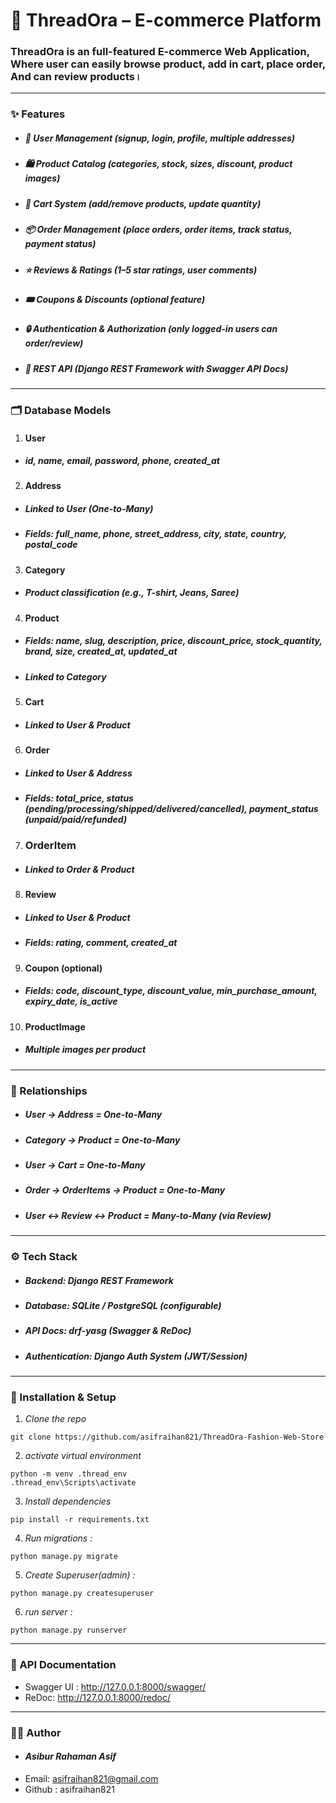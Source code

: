 # 🧵 ThreadOra – E-commerce Platform

### __ThreadOra is an full-featured E-commerce Web Application, Where user can easily browse product, add in cart, place order, And can review products।__
---
### ✨ Features

- ##### 👤 _User Management (signup, login, profile, multiple addresses)_

- ##### 🛍️ _Product Catalog (categories, stock, sizes, discount, product images)_

- ##### 🛒 _Cart System (add/remove products, update quantity)_

- ##### 📦 _Order Management (place orders, order items, track status, payment status)_

- ##### ⭐ _Reviews & Ratings (1–5 star ratings, user comments)_

- ##### 🎟️ _Coupons & Discounts (optional feature)_

- ##### 🔒 _Authentication & Authorization (only logged-in users can order/review)_

- ##### 📝 _REST API (Django REST Framework with Swagger API Docs)_
---
### 🗂️ Database Models
1. #### **User**

- ##### id, name, email, password, phone, created_at

2. #### **Address**

- ##### Linked to User (One-to-Many)

- ##### Fields: full_name, phone, street_address, city, state, country, postal_code

3. #### **Category**

- ##### Product classification (e.g., T-shirt, Jeans, Saree)

4. #### **Product**

- ##### Fields: name, slug, description, price, discount_price, stock_quantity, brand, size, created_at, updated_at

- ##### Linked to Category

5. #### **Cart**

- ##### Linked to User & Product

6. #### **Order**

- ##### Linked to User & Address

- ##### Fields: total_price, status (pending/processing/shipped/delivered/cancelled), payment_status (unpaid/paid/refunded)

7. ### **OrderItem**

- ##### Linked to Order & Product

8. #### **Review**

- ##### Linked to User & Product

- ##### Fields: rating, comment, created_at

9. #### **Coupon** (optional)
- ##### Fields: code, discount_type, discount_value, min_purchase_amount, expiry_date, is_active

10. #### ProductImage

- ##### Multiple images per product

---

### __🔗 Relationships__

- ##### User → Address = One-to-Many

- ##### Category → Product = One-to-Many

- ##### User → Cart = One-to-Many

- ##### Order → OrderItems → Product = One-to-Many

- ##### User ↔ Review ↔ Product = Many-to-Many (via Review)

---
### __⚙️ Tech Stack__

- ##### Backend: Django REST Framework

- ##### Database: SQLite / PostgreSQL (configurable)

- ##### API Docs: drf-yasg (Swagger & ReDoc)

- ##### Authentication: Django Auth System (JWT/Session)

---
### __🚀 Installation & Setup__

1. _Clone the repo_

```
git clone https://github.com/asifraihan821/ThreadOra-Fashion-Web-Store
```

2. _activate virtual environment_

```
python -m venv .thread_env 
.thread_env\Scripts\activate
```

3. _Install dependencies_

```
pip install -r requirements.txt
```

4. _Run migrations :_

```
python manage.py migrate
```

5. _Create Superuser(admin) :_

```
python manage.py createsuperuser
```

6. _run server :_

```
python manage.py runserver
```
---

### __📖 API Documentation__
- Swagger UI : http://127.0.0.1:8000/swagger/
- ReDoc: http://127.0.0.1:8000/redoc/
---
### __👨‍💻 Author__

- ####  ___Asibur Rahaman Asif___
- Email: asifraihan821@gmail.com
- Github : asifraihan821